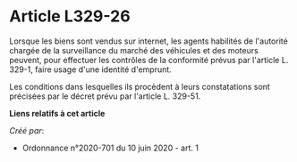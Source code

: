 # Article L329-26

Lorsque les biens sont vendus sur internet, les agents habilités de l'autorité chargée de la surveillance du marché des
véhicules et des moteurs peuvent, pour effectuer les contrôles de la conformité prévus par l'article L. 329-1, faire usage
d'une identité d'emprunt.

Les conditions dans lesquelles ils procèdent à leurs constatations sont précisées par le décret prévu par l'article L.
329-51.

**Liens relatifs à cet article**

_Créé par_:

  - Ordonnance n°2020-701 du 10 juin 2020 - art. 1

